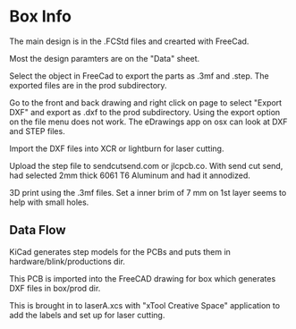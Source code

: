 # Box Info

The main design is in the .FCStd files and crearted with FreeCad.

Most the design paramters are on the "Data" sheet.

Select the object in FreeCad to export the parts as .3mf and .step. The
exported files are in the prod subdirectory.

Go to the front and back drawing and right click on page to select
"Export DXF" and export as .dxf to the prod subdirectory. Using the
export option on the file menu does not work. The eDrawings app on osx
can look at DXF and STEP files.

Import the DXF files into XCR or lightburn for laser cutting.

Upload the step file to sendcutsend.com or jlcpcb.co. With send cut
send, had selected 2mm thick 6061 T6 Aluminum and had it annodized.

3D print using the .3mf files. Set a inner brim of 7 mm on 1st layer
seems to help with small holes.


## Data Flow

KiCad generates step models for the PCBs and puts them in
hardware/blink/productions dir.

This PCB is imported into the FreeCAD drawing for box which generates
DXF files in box/prod dir.

This is brought in to laserA.xcs with "xTool Creative Space" application
to add the labels and set up for laser cutting.
